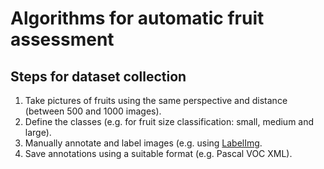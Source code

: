 # Algorithms for automatic fruit assessment

## Steps for dataset collection

1. Take pictures of fruits using the same perspective and distance (between 500 and 1000 images).
2. Define the classes (e.g. for fruit size classification: small, medium and large).
3. Manually annotate and label images (e.g. using [LabelImg](https://pypi.org/project/labelImg/).
4. Save annotations using a suitable format (e.g. Pascal VOC XML).

